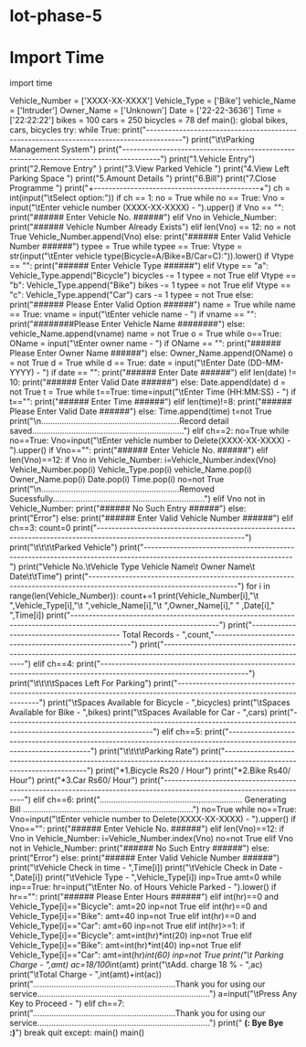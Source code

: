 # Iot-phase-5
# Import Time
import time

Vehicle_Number = ['XXXX-XX-XXXX']
Vehicle_Type = ['Bike']
vehicle_Name = ['Intruder']
Owner_Name = ['Unknown'] 
Date = ['22-22-3636']
Time = ['22:22:22']
bikes = 100
cars = 250
bicycles = 78
def main():
    global bikes, cars, bicycles
    try:
        while True:
            print("----------------------------------------------------------------------------------------")
            print("\t\tParking Management System")
            print("----------------------------------------------------------------------------------------")
            print("1.Vehicle Entry")
            print("2.Remove Entry" )
            print("3.View Parked Vehicle ")
            print("4.View Left Parking Space ")
            print("5.Amount Details ")
            print("6.Bill")
            print("7.Close Programme ")
            print("+---------------------------------------------+")
            ch = int(input("\tSelect option:"))
            if ch == 1:
                no = True
                while no == True:
                    Vno = input("\tEnter vehicle number (XXXX-XX-XXXX) - ").upper()
                    if Vno == "":
                        print("###### Enter Vehicle No. ######")
                    elif Vno in Vehicle_Number:
                        print("###### Vehicle Number Already Exists")
                    elif len(Vno) == 12:
                        no = not True
                        Vehicle_Number.append(Vno)
                    else:
                        print("###### Enter Valid Vehicle Number ######")
                typee = True
                while typee == True:
                    Vtype = str(input("\tEnter vehicle type(Bicycle=A/Bike=B/Car=C):")).lower()
                    if Vtype == "":
                        print("###### Enter Vehicle Type ######")
                    elif Vtype == "a":
                        Vehicle_Type.append("Bicycle")
                        bicycles -= 1
                        typee = not True
                    elif Vtype == "b":
                        Vehicle_Type.append("Bike")
                        bikes -= 1
                        typee = not True
                    elif Vtype == "c":
                        Vehicle_Type.append("Car")
                        cars -= 1
                        typee = not True
                    else:
                        print("###### Please Enter Valid Option ######")
                name = True
                while name == True:
                    vname = input("\tEnter vehicle name - ")
                    if vname == "":
                        print("########Please Enter Vehicle Name ########")
                    else:
                        vehicle_Name.append(vname)
                        name = not True
                o = True
                while o==True:
                    OName = input("\tEnter owner name - ")
                    if OName == "":
                        print("###### Please Enter Owner Name ######")
                    else:
                        Owner_Name.append(OName)
                        o = not True
                d = True
                while d == True:
                    date = input("\tEnter Date (DD-MM-YYYY) - ")
                    if date == "":
                        print("###### Enter Date ######")
                    elif len(date) != 10:
                        print("###### Enter Valid Date ######")
                    else:
                        Date.append(date)
                        d = not True
                t = True
                while t==True:
                    time=input("\tEnter Time (HH:MM:SS) - ")
                    if t=="":
                        print("###### Enter Time ######")
                    elif len(time)!=8:
                        print("###### Please Enter Valid Date ######")
                    else:
                        Time.append(time)
                        t=not True
                print("\n............................................................Record detail saved..................................................................")
            elif ch==2:
                no=True
                while no==True:
                    Vno=input("\tEnter vehicle number to Delete(XXXX-XX-XXXX) - ").upper()
                    if Vno=="":
                        print("###### Enter Vehicle No. ######")
                    elif len(Vno)==12:
                        if Vno in Vehicle_Number:
                            i=Vehicle_Number.index(Vno)
                            Vehicle_Number.pop(i)
                            Vehicle_Type.pop(i)
                            vehicle_Name.pop(i)
                            Owner_Name.pop(i)
                            Date.pop(i)
                            Time.pop(i)
                            no=not True
                            print("\n............................................................Removed Sucessfully..................................................................")
                        elif Vno not in Vehicle_Number:
                            print("###### No Such Entry ######")
                        else:
                            print("Error")
                    else:
                        print("###### Enter Valid Vehicle Number ######")
            elif ch==3:
                count=0
                print("----------------------------------------------------------------------------------------------------------------------")
                print("\t\t\t\tParked Vehicle")
                print("----------------------------------------------------------------------------------------------------------------------")
                print("Vehicle No.\tVehicle Type        Vehicle Name\t       Owner Name\t     Date\t\tTime")
                print("----------------------------------------------------------------------------------------------------------------------")
                for i in range(len(Vehicle_Number)):
                    count+=1
                    print(Vehicle_Number[i],"\t  ",Vehicle_Type[i],"\t            ",vehicle_Name[i],"\t       ",Owner_Name[i],"      " ,Date[i],"          ",Time[i])
                print("----------------------------------------------------------------------------------------------------------------------")
                print("------------------------------------------ Total Records - ",count,"-------------------------------------------------------")
                print("----------------------------------------------------------------------------------------------------------------------")
            elif ch==4:
                print("----------------------------------------------------------------------------------------------------------------------")
                print("\t\t\t\tSpaces Left For Parking")
                print("----------------------------------------------------------------------------------------------------------------------")
                print("\tSpaces Available for Bicycle - ",bicycles)
                print("\tSpaces Available for Bike - ",bikes)
                print("\tSpaces Available for Car - ",cars)
                print("----------------------------------------------------------------------------------------------------------------------")
            elif ch==5:
                print("----------------------------------------------------------------------------------------------------------------------")
                print("\t\t\t\tParking Rate")
                print("----------------------------------------------------------------------------------------------------------------------")
                print("*1.Bicycle      Rs20 / Hour")
                print("*2.Bike         Rs40/ Hour")
                print("*3.Car          Rs60/ Hour")
                print("----------------------------------------------------------------------------------------------------------------------")
            elif ch==6:
                print(".............................................................. Generating Bill ..........................................................................")
                no=True
                while no==True:
                    Vno=input("\tEnter vehicle number to Delete(XXXX-XX-XXXX) - ").upper()
                    if Vno=="":
                        print("###### Enter Vehicle No. ######")
                    elif len(Vno)==12:
                        if Vno in Vehicle_Number:
                            i=Vehicle_Number.index(Vno)
                            no=not True
                        elif Vno not in Vehicle_Number:
                            print("###### No Such Entry ######")
                        else:
                            print("Error")
                    else:
                        print("###### Enter Valid Vehicle Number ######")
                print("\tVehicle Check in time - ",Time[i])
                print("\tVehicle Check in Date - ",Date[i])
                print("\tVehicle Type - ",Vehicle_Type[i])
                inp=True
                amt=0
                while inp==True:
                    hr=input("\tEnter No. of Hours Vehicle Parked - ").lower()
                    if hr=="":
                        print("###### Please Enter Hours ######")
                    elif int(hr)==0 and Vehicle_Type[i]=="Bicycle":
                        amt=20
                        inp=not True
                    elif int(hr)==0 and Vehicle_Type[i]=="Bike":
                        amt=40
                        inp=not True
                    elif int(hr)==0 and Vehicle_Type[i]=="Car":
                        amt=60
                        inp=not True
                    elif int(hr)>=1:
                        if Vehicle_Type[i]=="Bicycle":
                            amt=int(hr)*int(20)
                            inp=not True
                        elif Vehicle_Type[i]=="Bike":
                            amt=int(hr)*int(40)
                            inp=not True
                        elif Vehicle_Type[i]=="Car":
                            amt=int(hr)*int(60)
                            inp=not True
                print("\t Parking Charge - ",amt)
                ac=18/100*int(amt)
                print("\tAdd. charge 18 % - ",ac)
                print("\tTotal Charge - ",int(amt)+int(ac))
                print("..............................................................Thank you for using our service...........................................................................")
                a=input("\tPress Any Key to Proceed - ")
            elif ch==7:
                print("..............................................................Thank you for using our service...........................................................................")
                print("                                     **********(: Bye Bye :)**********")
                break
                quit
    except:
        main()
main()
